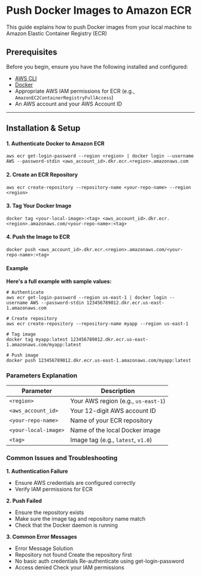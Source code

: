 # Push Docker Images to Amazon ECR

This guide explains how to push Docker images from your local machine to Amazon Elastic Container Registry (ECR)

## Prerequisites

Before you begin, ensure you have the following installed and configured:

- [AWS CLI](https://aws.amazon.com/cli/)
- [Docker](https://www.docker.com/get-started)
- Appropriate AWS IAM permissions for ECR (e.g., `AmazonEC2ContainerRegistryFullAccess`)
- An AWS account and your AWS Account ID

---

## Installation & Setup

#### 1. Authenticate Docker to Amazon ECR
```
aws ecr get-login-password --region <region> | docker login --username AWS --password-stdin <aws_account_id>.dkr.ecr.<region>.amazonaws.com
```
#### 2. Create an ECR Repository
```
aws ecr create-repository --repository-name <your-repo-name> --region <region>
```

#### 3. Tag Your Docker Image
```
docker tag <your-local-image>:<tag> <aws_account_id>.dkr.ecr.<region>.amazonaws.com/<your-repo-name>:<tag>
```

#### 4. Push the Image to ECR
```
docker push <aws_account_id>.dkr.ecr.<region>.amazonaws.com/<your-repo-name>:<tag>

```

#### Example
**Here's a full example with sample values:**
```
# Authenticate
aws ecr get-login-password --region us-east-1 | docker login --username AWS --password-stdin 123456789012.dkr.ecr.us-east-1.amazonaws.com

# Create repository
aws ecr create-repository --repository-name myapp --region us-east-1

# Tag image
docker tag myapp:latest 123456789012.dkr.ecr.us-east-1.amazonaws.com/myapp:latest

# Push image
docker push 123456789012.dkr.ecr.us-east-1.amazonaws.com/myapp:latest

```
### Parameters Explanation

| Parameter            | Description                         |
| -------------------- | ----------------------------------- |
| `<region>`           | Your AWS region (e.g., `us-east-1`) |
| `<aws_account_id>`   | Your 12-digit AWS account ID        |
| `<your-repo-name>`   | Name of your ECR repository         |
| `<your-local-image>` | Name of the local Docker image      |
| `<tag>`              | Image tag (e.g., `latest`, `v1.0`)  |

### Common Issues and Troubleshooting

**1. Authentication Failure**

- Ensure AWS credentials are configured correctly
- Verify IAM permissions for ECR

**2. Push Failed**
- Ensure the repository exists
- Make sure the image tag and repository name match
- Check that the Docker daemon is running

**3. Common Error Messages**

- Error Message	Solution
- Repository not found	Create the repository first
- No basic auth credentials	Re-authenticate using get-login-password
- Access denied	Check your IAM permissions


